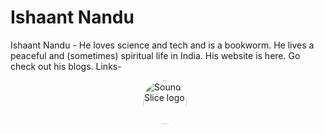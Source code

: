 <style>
a.imgs {
display: block;
}
img.one {
width:5em;
height:5em;
border-radius:100%;
display:inline-block;

}
.two {
width: 200px;
height: 200px;
}
.linkscontainer {
width:100%;
display: flex;
animation: none;
margin: 0 auto;
gap: 10px;
justify-content:center;
align-items:center;
}
</style>

# Ishaant Nandu

Ishaant Nandu - He loves science and tech and is a bookworm. He lives a peaceful and (sometimes) spiritual life in
India. His website is here. Go check out his blogs. Links-

<div class="linkscontainer">
      <a href="https://www.soundslice.com/users/Ishaant/" >
        <img
          class="one imgs"
          src="https://cdn.dribbble.com/users/3207/screenshots/820261/soundslice-logo.png"
          alt="SoundSlice logo"
        />
      </a>
      <a href="https://github.com/IshaantNandu" style="">
        <span class="fa-brands fa-5x fa-github" ></span>
      </a>
     
</div>
